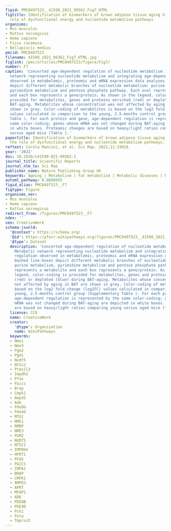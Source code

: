 ```yaml
---
figid: PMC8497523__41598_2021_99362_Fig7_HTML
figtitle: Identification of biomarkers of brown adipose tissue aging highlights the
  role of dysfunctional energy and nucleotide metabolism pathways
organisms:
- Mus musculus
- Rattus norvegicus
- Homo sapiens
- Ficus racemosa
- Bellapiscis medius
pmcid: PMC8497523
filename: 41598_2021_99362_Fig7_HTML.jpg
figlink: /pmc/articles/PMC8497523/figure/Fig7/
number: F7
caption: 'Concerted age-dependent regulation of nucleotide metabolism in BAT. Metabolic
  network representing nucleotide metabolism and integrating age-dependent regulation
  observed in metabolomic, proteomic and mRNA expression data analyses. Dashed line-boxes
  depict different metabolic branches of nucleotide metabolism: purine metabolism,
  pyrimidine metabolism and pentose phosphate pathway. Each oval represents a metabolite
  and each box represents a gene/protein. As shown in the legend, color-coding is
  provided for metabolites, genes and proteins enriched (red) or depleted (blue) during
  BAT-aging. Metabolites whose concentration was not affected by aging in BAT are
  shown in grey. Color-coding of metabolites is based on the log2 fold change (log2FC)
  values calculated in comparison to the young, 2.5-months control group (Supplementary
  Table ). For each protein and gene, age-dependent regulation is represented by the
  same color-coding; genes whose mRNA was not changed during BAT-aging are depicted
  in white boxes. Proteomic changes are based on heavy/light ratios comparing young
  versus aged mice (Table ).'
papertitle: Identification of biomarkers of brown adipose tissue aging highlights
  the role of dysfunctional energy and nucleotide metabolism pathways.
reftext: Carola Mancini, et al. Sci Rep. 2021;11:19928.
year: '2021'
doi: 10.1038/s41598-021-99362-1
journal_title: Scientific Reports
journal_nlm_ta: Sci Rep
publisher_name: Nature Publishing Group UK
keywords: Ageing | Metabolism | Fat metabolism | Metabolic diseases | Metabolomics
automl_pathway: 0.8860955
figid_alias: PMC8497523__F7
figtype: Figure
organisms_ner:
- Mus musculus
- Homo sapiens
- Rattus norvegicus
redirect_from: /figures/PMC8497523__F7
ndex: ''
seo: CreativeWork
schema-jsonld:
  '@context': https://schema.org/
  '@id': https://pfocr.wikipathways.org/figures/PMC8497523__41598_2021_99362_Fig7_HTML.html
  '@type': Dataset
  description: 'Concerted age-dependent regulation of nucleotide metabolism in BAT.
    Metabolic network representing nucleotide metabolism and integrating age-dependent
    regulation observed in metabolomic, proteomic and mRNA expression data analyses.
    Dashed line-boxes depict different metabolic branches of nucleotide metabolism:
    purine metabolism, pyrimidine metabolism and pentose phosphate pathway. Each oval
    represents a metabolite and each box represents a gene/protein. As shown in the
    legend, color-coding is provided for metabolites, genes and proteins enriched
    (red) or depleted (blue) during BAT-aging. Metabolites whose concentration was
    not affected by aging in BAT are shown in grey. Color-coding of metabolites is
    based on the log2 fold change (log2FC) values calculated in comparison to the
    young, 2.5-months control group (Supplementary Table ). For each protein and gene,
    age-dependent regulation is represented by the same color-coding; genes whose
    mRNA was not changed during BAT-aging are depicted in white boxes. Proteomic changes
    are based on heavy/light ratios comparing young versus aged mice (Table ).'
  license: CC0
  name: CreativeWork
  creator:
    '@type': Organization
    name: WikiPathways
  keywords:
  - Nme1
  - Nme3
  - Pgm2
  - Pgm1
  - Nudt5
  - Nt5c2
  - Prps1l3
  - Impdh2
  - Pfas
  - Paics
  - Brap
  - Cmpk1
  - Ampd3
  - Adk
  - Pde8b
  - Pde4d
  - MTG1
  - NME1
  - RMRP
  - NME3
  - PGM2
  - NUDT5
  - NT5C2
  - IMPDH2
  - HPRT1
  - PFAS
  - PAICS
  - IMPA1
  - BRAP
  - CMPK1
  - AMPD3
  - APRT
  - MFAP1
  - ADK
  - PDE8B
  - PDE4D
  - Pck1
  - Fnta
  - Tmprss5
---
```

